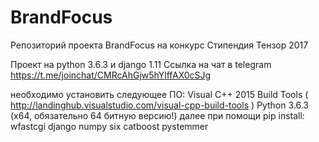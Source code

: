 # BrandFocus
Репозиторий проекта BrandFocus на конкурс Стипендия Тензор 2017

Проект на python 3.6.3 и django 1.11
Ссылка на чат в telegram https://t.me/joinchat/CMRcAhGjw5hYlffAX0cSJg 

необходимо установить следующее ПО:
 Visual C++ 2015 Build Tools
 ( http://landinghub.visualstudio.com/visual-cpp-build-tools )
  Python 3.6.3 (x64, обязательно 64 битную версию!)
далее при помощи pip install:
  wfastcgi
  django
  numpy
  six
  catboost
  pystemmer
